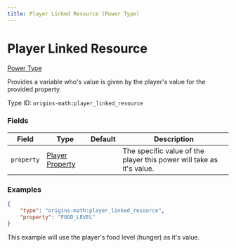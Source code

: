 ```yaml
---
title: Player Linked Resource (Power Type)
---
```


# Player Linked Resource

[Power Type](../power_types.md)

Provides a variable who's value is given by the player's value for the provided property.

Type ID: `origins-math:player_linked_resource`

### Fields
| Field   | Type | Default    | Description |
|---------|------|------------|-------------|
|`property`|[Player Property](../data_types/player_property.md)| | The specific value of the player this power will take as it's value. |

### Examples
```json
{
	"type": "origins-math:player_linked_resource",
	"property": "FOOD_LEVEL"
}
```
This example will use the player's food level (hunger) as it's value.
